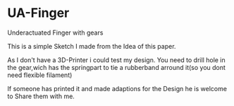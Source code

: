# UA-Finger
Underactuated Finger with gears

This is a simple Sketch I made from the Idea of this paper.

As I don't have a 3D-Printer i could test my design.
You need to drill hole in the gear,wich has the springpart to tie a rubberband arround it(so you dont need flexible filament)

If someone has printed it and made adaptions for the Design he is welcome to Share them with me.


